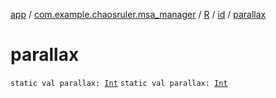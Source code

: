 [app](../../../index.md) / [com.example.chaosruler.msa_manager](../../index.md) / [R](../index.md) / [id](index.md) / [parallax](.)

# parallax

`static val parallax: `[`Int`](https://kotlinlang.org/api/latest/jvm/stdlib/kotlin/-int/index.html)
`static val parallax: `[`Int`](https://kotlinlang.org/api/latest/jvm/stdlib/kotlin/-int/index.html)